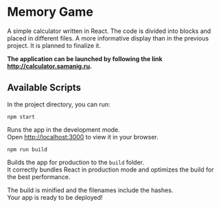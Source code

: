 # Memory Game

A simple calculator written in React. The code is divided into blocks and placed in different files. A more informative display than in the previous project. It is planned to finalize it.


**The application can be launched by following the link http://calculator.samanig.ru.**

## Available Scripts

In the project directory, you can run:

`npm start`

Runs the app in the development mode.\
Open [http://localhost:3000](http://localhost:3000) to view it in your browser.

`npm run build`

Builds the app for production to the `build` folder.\
It correctly bundles React in production mode and optimizes the build for the best performance.

The build is minified and the filenames include the hashes.\
Your app is ready to be deployed!